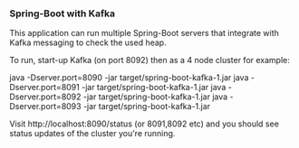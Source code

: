 <h3>Spring-Boot with Kafka</h3>

This application can run multiple Spring-Boot servers that integrate with Kafka messaging to check the used heap.

To run, start-up Kafka (on port 8092) then as a 4 node cluster for example:

java -Dserver.port=8090 -jar target/spring-boot-kafka-1.jar
java -Dserver.port=8091 -jar target/spring-boot-kafka-1.jar
java -Dserver.port=8092 -jar target/spring-boot-kafka-1.jar
java -Dserver.port=8093 -jar target/spring-boot-kafka-1.jar

Visit http://localhost:8090/status (or 8091,8092 etc) and you should see status updates of the cluster you're running.
